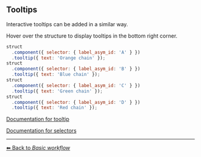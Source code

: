 ## Tooltips

Interactive tooltips can be added in a similar way.

Hover over the structure to display tooltips in the bottom right corner.

```js
struct
  .component({ selector: { label_asym_id: 'A' } })
  .tooltip({ text: 'Orange chain' });
struct
  .component({ selector: { label_asym_id: 'B' } })
  .tooltip({ text: 'Blue chain' });
struct
  .component({ selector: { label_asym_id: 'C' } })
  .tooltip({ text: 'Green chain' });
struct
  .component({ selector: { label_asym_id: 'D' } })
  .tooltip({ text: 'Red chain' });
```

[Documentation for tooltip](https://molstar.org/mol-view-spec-docs/tree-schema/#tooltip)

[Documentation for selectors](https://molstar.org/mol-view-spec-docs/selectors/)

---

[&#x2B05; Back to *Basic workflow*](#intro)
